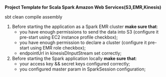 **Project Template for Scala Spark Amazon Web Services(S3,EMR,Kinesis)** </br>

sbt clean compile assembly


1. Before starting the application as a Spark EMR cluster **make sure that**:
   - you have enough permissions to send the data into S3 (configure it pre-start using EC2 instance profile checkbox); 
   - you have enough permission to declare a cluster (configure it pre-start using EMR role checkbox);
   - endpointUrl in kinesisDInputStream set correctly;
2. Before starting the Spark application locally **make sure that**:
   - your access key && secret keys configured correctly;
   - you configured master param in SparkSession configuration;
